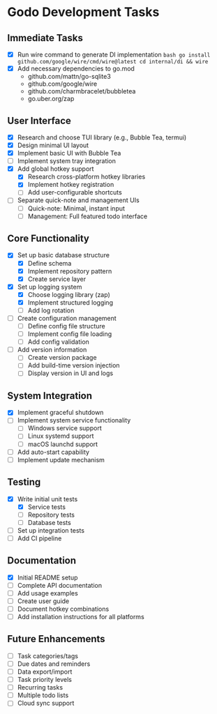 # Godo Development Tasks

## Immediate Tasks
- [x] Run wire command to generate DI implementation  ```bash
  go install github.com/google/wire/cmd/wire@latest
  cd internal/di && wire  ```
- [x] Add necessary dependencies to go.mod
  - github.com/mattn/go-sqlite3
  - github.com/google/wire
  - github.com/charmbracelet/bubbletea
  - go.uber.org/zap

## User Interface
- [x] Research and choose TUI library (e.g., Bubble Tea, termui)
- [x] Design minimal UI layout
- [x] Implement basic UI with Bubble Tea
- [ ] Implement system tray integration
- [x] Add global hotkey support
  - [x] Research cross-platform hotkey libraries
  - [x] Implement hotkey registration
  - [ ] Add user-configurable shortcuts
- [ ] Separate quick-note and management UIs
  - [ ] Quick-note: Minimal, instant input
  - [ ] Management: Full featured todo interface

## Core Functionality
- [x] Set up basic database structure
  - [x] Define schema
  - [x] Implement repository pattern
  - [x] Create service layer
- [x] Set up logging system
  - [x] Choose logging library (zap)
  - [x] Implement structured logging
  - [ ] Add log rotation
- [ ] Create configuration management
  - [ ] Define config file structure
  - [ ] Implement config file loading
  - [ ] Add config validation
- [ ] Add version information
  - [ ] Create version package
  - [ ] Add build-time version injection
  - [ ] Display version in UI and logs

## System Integration
- [x] Implement graceful shutdown
- [ ] Implement system service functionality
  - [ ] Windows service support
  - [ ] Linux systemd support
  - [ ] macOS launchd support
- [ ] Add auto-start capability
- [ ] Implement update mechanism

## Testing
- [x] Write initial unit tests
  - [x] Service tests
  - [ ] Repository tests
  - [ ] Database tests
- [ ] Set up integration tests
- [ ] Add CI pipeline

## Documentation
- [x] Initial README setup
- [ ] Complete API documentation
- [ ] Add usage examples
- [ ] Create user guide
- [ ] Document hotkey combinations
- [ ] Add installation instructions for all platforms

## Future Enhancements
- [ ] Task categories/tags
- [ ] Due dates and reminders
- [ ] Data export/import
- [ ] Task priority levels
- [ ] Recurring tasks
- [ ] Multiple todo lists
- [ ] Cloud sync support
